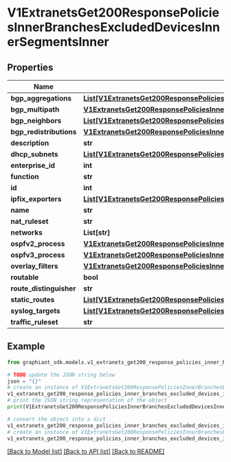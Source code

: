 # V1ExtranetsGet200ResponsePoliciesInnerBranchesExcludedDevicesInnerSegmentsInner


## Properties

Name | Type | Description | Notes
------------ | ------------- | ------------- | -------------
**bgp_aggregations** | [**List[V1ExtranetsGet200ResponsePoliciesInnerBranchesExcludedDevicesInnerCircuitsInnerBgpAggregationsInner]**](V1ExtranetsGet200ResponsePoliciesInnerBranchesExcludedDevicesInnerCircuitsInnerBgpAggregationsInner.md) |  | [optional] 
**bgp_multipath** | [**V1ExtranetsGet200ResponsePoliciesInnerBranchesExcludedDevicesInnerCircuitsInnerBgpMultipath**](V1ExtranetsGet200ResponsePoliciesInnerBranchesExcludedDevicesInnerCircuitsInnerBgpMultipath.md) |  | [optional] 
**bgp_neighbors** | [**List[V1ExtranetsGet200ResponsePoliciesInnerBranchesExcludedDevicesInnerCircuitsInnerBgpNeighborsInner]**](V1ExtranetsGet200ResponsePoliciesInnerBranchesExcludedDevicesInnerCircuitsInnerBgpNeighborsInner.md) |  | [optional] 
**bgp_redistributions** | [**V1ExtranetsGet200ResponsePoliciesInnerBranchesExcludedDevicesInnerCircuitsInnerBgpRedistributions**](V1ExtranetsGet200ResponsePoliciesInnerBranchesExcludedDevicesInnerCircuitsInnerBgpRedistributions.md) |  | [optional] 
**description** | **str** |  | [optional] 
**dhcp_subnets** | [**List[V1ExtranetsGet200ResponsePoliciesInnerBranchesExcludedDevicesInnerSegmentsInnerDhcpSubnetsInner]**](V1ExtranetsGet200ResponsePoliciesInnerBranchesExcludedDevicesInnerSegmentsInnerDhcpSubnetsInner.md) |  | [optional] 
**enterprise_id** | **int** |  | [optional] 
**function** | **str** |  | [optional] 
**id** | **int** |  | [optional] 
**ipfix_exporters** | [**List[V1ExtranetsGet200ResponsePoliciesInnerBranchesExcludedDevicesInnerIpfixExportersInner]**](V1ExtranetsGet200ResponsePoliciesInnerBranchesExcludedDevicesInnerIpfixExportersInner.md) |  | [optional] 
**name** | **str** |  | [optional] 
**nat_ruleset** | **str** |  | [optional] 
**networks** | **List[str]** |  | [optional] 
**ospfv2_process** | [**V1ExtranetsGet200ResponsePoliciesInnerBranchesExcludedDevicesInnerSegmentsInnerOspfv2Process**](V1ExtranetsGet200ResponsePoliciesInnerBranchesExcludedDevicesInnerSegmentsInnerOspfv2Process.md) |  | [optional] 
**ospfv3_process** | [**V1ExtranetsGet200ResponsePoliciesInnerBranchesExcludedDevicesInnerSegmentsInnerOspfv3Process**](V1ExtranetsGet200ResponsePoliciesInnerBranchesExcludedDevicesInnerSegmentsInnerOspfv3Process.md) |  | [optional] 
**overlay_filters** | [**V1ExtranetsGet200ResponsePoliciesInnerBranchesExcludedDevicesInnerSegmentsInnerOverlayFilters**](V1ExtranetsGet200ResponsePoliciesInnerBranchesExcludedDevicesInnerSegmentsInnerOverlayFilters.md) |  | [optional] 
**routable** | **bool** |  | [optional] 
**route_distinguisher** | **str** |  | [optional] 
**static_routes** | [**List[V1ExtranetsGet200ResponsePoliciesInnerBranchesExcludedDevicesInnerCircuitsInnerStaticRoutesInner]**](V1ExtranetsGet200ResponsePoliciesInnerBranchesExcludedDevicesInnerCircuitsInnerStaticRoutesInner.md) |  | [optional] 
**syslog_targets** | [**List[V1ExtranetsGet200ResponsePoliciesInnerBranchesExcludedDevicesInnerSegmentsInnerSyslogTargetsInner]**](V1ExtranetsGet200ResponsePoliciesInnerBranchesExcludedDevicesInnerSegmentsInnerSyslogTargetsInner.md) |  | [optional] 
**traffic_ruleset** | **str** |  | [optional] 

## Example

```python
from graphiant_sdk.models.v1_extranets_get200_response_policies_inner_branches_excluded_devices_inner_segments_inner import V1ExtranetsGet200ResponsePoliciesInnerBranchesExcludedDevicesInnerSegmentsInner

# TODO update the JSON string below
json = "{}"
# create an instance of V1ExtranetsGet200ResponsePoliciesInnerBranchesExcludedDevicesInnerSegmentsInner from a JSON string
v1_extranets_get200_response_policies_inner_branches_excluded_devices_inner_segments_inner_instance = V1ExtranetsGet200ResponsePoliciesInnerBranchesExcludedDevicesInnerSegmentsInner.from_json(json)
# print the JSON string representation of the object
print(V1ExtranetsGet200ResponsePoliciesInnerBranchesExcludedDevicesInnerSegmentsInner.to_json())

# convert the object into a dict
v1_extranets_get200_response_policies_inner_branches_excluded_devices_inner_segments_inner_dict = v1_extranets_get200_response_policies_inner_branches_excluded_devices_inner_segments_inner_instance.to_dict()
# create an instance of V1ExtranetsGet200ResponsePoliciesInnerBranchesExcludedDevicesInnerSegmentsInner from a dict
v1_extranets_get200_response_policies_inner_branches_excluded_devices_inner_segments_inner_from_dict = V1ExtranetsGet200ResponsePoliciesInnerBranchesExcludedDevicesInnerSegmentsInner.from_dict(v1_extranets_get200_response_policies_inner_branches_excluded_devices_inner_segments_inner_dict)
```
[[Back to Model list]](../README.md#documentation-for-models) [[Back to API list]](../README.md#documentation-for-api-endpoints) [[Back to README]](../README.md)


